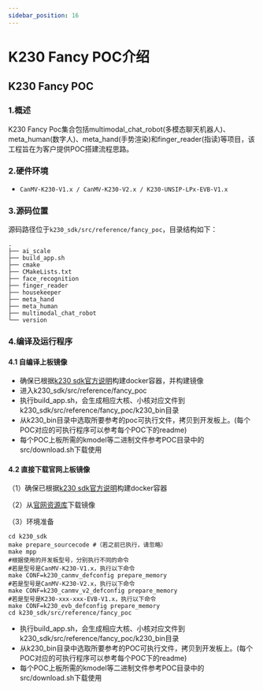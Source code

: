```yaml
---
sidebar_position: 16
---
```


# K230 Fancy POC介绍

## K230 Fancy POC

### 1.概述

K230 Fancy Poc集合包括multimodal_chat_robot(多模态聊天机器人)、meta_human(数字人)、meta_hand(手势渲染)和finger_reader(指读)等项目，该工程旨在为客户提供POC搭建流程思路。

### 2.硬件环境

- `CanMV-K230-V1.x / CanMV-K230-V2.x / K230-UNSIP-LPx-EVB-V1.x`

### 3.源码位置

源码路径位于`k230_sdk/src/reference/fancy_poc`，目录结构如下：

```
.
├── ai_scale
├── build_app.sh
├── cmake
├── CMakeLists.txt
├── face_recognition
├── finger_reader
├── housekeeper
├── meta_hand
├── meta_human
├── multimodal_chat_robot
└── version
```

### 4.编译及运行程序

#### 4.1 自编译上板镜像

- 确保已根据[k230 sdk官方说明](https://github.com/kendryte/k230_sdk)构建docker容器，并构建镜像
- 进入k230_sdk/src/reference/fancy_poc
- 执行build_app.sh，会生成相应大核、小核对应文件到k230_sdk/src/reference/fancy_poc/k230_bin目录
- 从k230_bin目录中选取所要参考的poc可执行文件，拷贝到开发板上。(每个POC对应的可执行程序可以参考每个POC下的readme)
- 每个POC上板所需的kmodel等二进制文件参考POC目录中的src/download.sh下载使用

#### 4.2 直接下载官网上板镜像

（1）确保已根据[k230 sdk官方说明](https://github.com/kendryte/k230_sdk)构建docker容器

（2）从[官网资源库](https://developer.canaan-creative.com/resource)下载镜像

（3）环境准备

```
cd k230_sdk
make prepare_sourcecode #（若之前已执行，请忽略）
make mpp
#根据使用的开发板型号，分别执行不同的命令
#若是型号是CanMV-K230-V1.x，执行以下命令
make CONF=k230_canmv_defconfig prepare_memory
#若是型号是CanMV-K230-V2.x，执行以下命令
make CONF=k230_canmv_v2_defconfig prepare_memory
#若是型号是K230-xxx-xxx-EVB-V1.x，执行以下命令
make CONF=k230_evb_defconfig prepare_memory
cd k230_sdk/src/reference/fancy_poc
```

- 执行build_app.sh，会生成相应大核、小核对应文件到k230_sdk/src/reference/fancy_poc/k230_bin目录
- 从k230_bin目录中选取所要参考的POC可执行文件，拷贝到开发板上。(每个POC对应的可执行程序可以参考每个POC下的readme)
- 每个POC上板所需的kmodel等二进制文件参考POC目录中的src/download.sh下载使用



